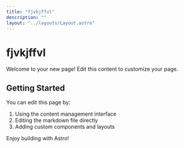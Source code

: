```yaml
---
title: "fjvkjffvl"
description: ""
layout: "../layouts/Layout.astro"
---
```


# fjvkjffvl

Welcome to your new page! Edit this content to customize your page.

## Getting Started

You can edit this page by:
1. Using the content management interface
2. Editing the markdown file directly
3. Adding custom components and layouts

Enjoy building with Astro!

